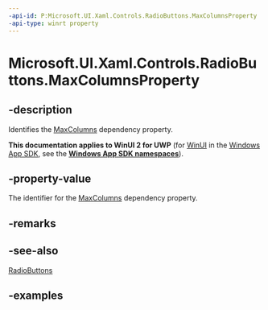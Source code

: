 ```yaml
---
-api-id: P:Microsoft.UI.Xaml.Controls.RadioButtons.MaxColumnsProperty
-api-type: winrt property
---
```


# Microsoft.UI.Xaml.Controls.RadioButtons.MaxColumnsProperty

<!--
public static Windows.UI.Xaml.DependencyProperty MaxColumnsProperty { get; }
-->

## -description

Identifies the [MaxColumns](radiobuttons_maxcolumns.md) dependency property.

**This documentation applies to WinUI 2 for UWP** (for [WinUI](/windows/apps/winui/winui3/) in the [Windows App SDK](/windows/apps/windows-app-sdk/), see the **[Windows App SDK namespaces](/windows/windows-app-sdk/api/winrt/)**).

## -property-value

The identifier for the [MaxColumns](radiobuttons_maxcolumns.md) dependency property.

## -remarks

## -see-also

[RadioButtons](radiobuttons.md)

## -examples

